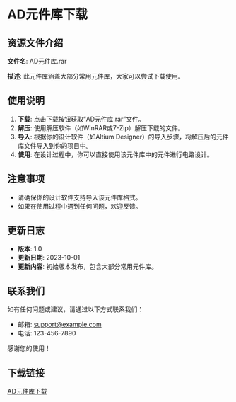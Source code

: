 # AD元件库下载

## 资源文件介绍

**文件名**: AD元件库.rar

**描述**: 此元件库涵盖大部分常用元件库，大家可以尝试下载使用。

## 使用说明

1. **下载**: 点击下载按钮获取“AD元件库.rar”文件。
2. **解压**: 使用解压软件（如WinRAR或7-Zip）解压下载的文件。
3. **导入**: 根据你的设计软件（如Altium Designer）的导入步骤，将解压后的元件库文件导入到你的项目中。
4. **使用**: 在设计过程中，你可以直接使用该元件库中的元件进行电路设计。

## 注意事项

- 请确保你的设计软件支持导入该元件库格式。
- 如果在使用过程中遇到任何问题，欢迎反馈。

## 更新日志

- **版本**: 1.0
- **更新日期**: 2023-10-01
- **更新内容**: 初始版本发布，包含大部分常用元件库。

## 联系我们

如有任何问题或建议，请通过以下方式联系我们：

- 邮箱: support@example.com
- 电话: 123-456-7890

感谢您的使用！

## 下载链接

[AD元件库下载](https://pan.quark.cn/s/29e645a4d510)